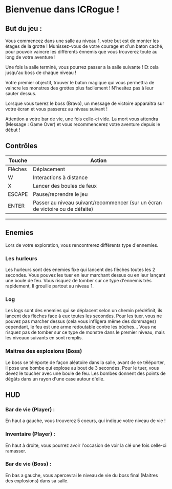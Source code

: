 # Bienvenue dans ICRogue ! 

## But du jeu : 
Vous commencez dans une salle au niveau 1, votre but est de monter les étages de la grotte !
Munissez-vous de votre courage et d'un baton caché, pour pouvoir vaincre les différents énnemis que vous trouverez toute au long de votre aventure ! 

Une fois la salle terminé, vous pourrez passer a la salle suivante ! Et cela jusqu'au boss de chaque niveau !

Votre premier objectif, trouver le baton magique qui vous permettra de vaincre les monstres des grottes plus facilement ! N'hesitez pas à leur sauter dessus.

Lorsque vous tuerez le boss (Bravo), un message de victoire apparaitra sur votre écran et vous passerez au niveau suivant !

Attention a votre bar de vie, une fois celle-ci vide. La mort vous attendra (Message : Game Over) et vous recommencerez votre aventure depuis le début !

## Contrôles

| Touche  | Action                                                                        |
|---------|-------------------------------------------------------------------------------|
| Flèches | Déplacement                                                                   |
| W       | Interactions à distance                                                       |
| X       | Lancer des boules de feux                                                     |
| ESCAPE  | Pause/reprendre le jeu                                                        |
| ENTER   | Passer au niveau suivant/recommencer (sur un écran de victoire ou de défaite) |

---

## Enemies
Lors de votre exploration, vous rencontrerez différents type d'ennemies. 

### Les hurleurs
Les hurleurs sont des enemies fixe qui lancent des flèches toutes les 2 secondes. Vous pouvez les tuer en leur marchant dessus ou en leur lançant une boule de feu.
Vous risquez de tomber sur ce type d'ennemis très rapidement, Il grouille partout au niveau 1.

### Log
Les logs sont des enemies qui se déplacent selon un chemin prédéfinit, ils lancent des flèches face à eux toutes les secondes. Pour les tuer, vous ne pouvez pas marcher dessus (cela vous infligera même des dommages) cependant, le feu est une arme redoutable contre les bûches...
Vous ne risquez pas de tomber sur ce type de monstre dans le premier niveau, mais les niveaux suivants en sont remplis.

### Maitres des explosions (Boss)
Le boss se téléporte de façon aléatoire dans la salle, avant de se téléporter, il pose une bombe qui explose au bout de 3 secondes. Pour le tuer, vous devez le toucher avec une boule de feu.
Les bombes donnent des points de dégâts dans un rayon d'une case autour d'elle.

## HUD

### Bar de vie (Player) : 
En haut a gauche, vous trouverez 5 coeurs, qui indique votre niveau de vie !

### Inventaire (Player) : 
En haut à droite, vous pourrez avoir l'occasion de voir la clé une fois celle-ci ramasser. 

### Bar de vie (Boss) : 
En bas a gauche, vous apercevrai le niveau de vie du boss final (Maitres des explosions) dans sa salle. 







